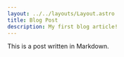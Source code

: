 ```yaml
---
layout: ../../layouts/Layout.astro
title: Blog Post
description: My first blog article!
---
```

This is a post written in Markdown.